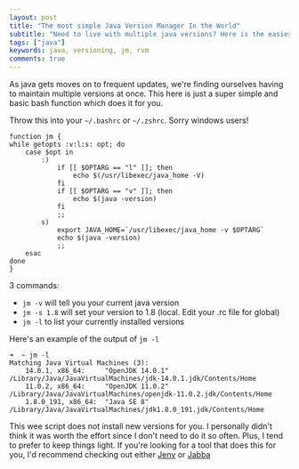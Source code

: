 ```yaml
---
layout: post
title: "The most simple Java Version Manager In the World"
subtitle: "Need to live with multiple java versions? Here is the easiest way"
tags: ["java"]
keywords: java, versioning, jm, rvm 
comments: true
---
```


As java gets moves on to frequent updates, we're finding ourselves having to maintain multiple versions at once. This here is just a super simple and basic bash function which does it for you. 

Throw this into your `~/.bashrc` or `~/.zshrc`. Sorry windows users!

```
function jm {
while getopts :v:l:s: opt; do
	case $opt in
		:)
			if [[ $OPTARG == "l" ]]; then
				echo $(/usr/libexec/java_home -V)
			fi
			if [[ $OPTARG == "v" ]]; then
				echo $(java -version)
			fi
			;;
		s) 
			export JAVA_HOME=`/usr/libexec/java_home -v $OPTARG`
			echo $(java -version)
			;;
	esac
done
}
```

3 commands:

* `jm -v` will tell you your current java version
* `jm -s 1.8` will set your version to 1.8 (local. Edit your .rc file for global)
* `jm -l` to list your currently installed versions 

Here's an example of the output of `jm -l`

```
➜  ~ jm -l
Matching Java Virtual Machines (3):
    14.0.1, x86_64:     "OpenJDK 14.0.1"        /Library/Java/JavaVirtualMachines/jdk-14.0.1.jdk/Contents/Home
    11.0.2, x86_64:     "OpenJDK 11.0.2"        /Library/Java/JavaVirtualMachines/openjdk-11.0.2.jdk/Contents/Home
    1.8.0_191, x86_64:  "Java SE 8"     /Library/Java/JavaVirtualMachines/jdk1.8.0_191.jdk/Contents/Home
```

This wee script does not install new versions for you. I personally didn't think it was worth the effort since I don't need to do it so often. Plus, I tend to prefer to keep things light. If you're looking for a tool that does this for you, I'd recommend checking out either [Jenv](https://www.jenv.be/) or [Jabba](https://github.com/shyiko/jabba) 


